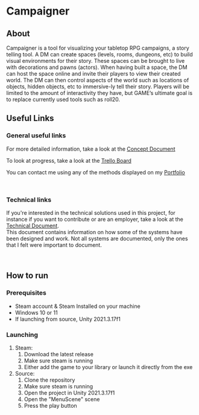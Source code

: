 # Campaigner

## About

Campaigner is a tool for visualizing your tabletop RPG campaigns, a story telling tool.
A DM can create spaces (levels, rooms, dungeons, etc) to build visual environments for their story. 
These spaces can be brought to live with decorations and pawns (actors). 
When having built a space, the DM can host the space online and invite their players to view their created world. 
The DM can then control aspects of the world such as locations of objects, hidden objects, etc to immersive-ly tell their story. 
Players will be limited to the amount of interactivity they have, but GAME’s ultimate goal is to replace currently used tools such as roll20.

## Useful Links
### General useful links

For more detailed information, take a look at the [Concept Document](Documentation/Campainger.docx)

To look at progress, take a look at the [Trello Board](https://trello.com/b/S6v92iFi/main)

You can contact me using any of the methods displayed on my [Portfolio](https://www.darr.dev)

<br>

### Technical links

If you're interested in the technical solutions used in this project, 
for instance if you want to contribute or are an employer, 
take a look at the [Technical Document](Documentation/TechnicalDocumentation.md).
<br>
This document contains information on how some of the systems have been designed and work. Not all systems are documented, only the ones that I felt were important to document.


<br>

## How to run

### Prerequisites

- Steam account & Steam Installed on your machine
- Windows 10 or 11
- If launching from source, Unity 2021.3.17f1

### Launching
1. Steam:
    1. Download the latest release
    2. Make sure steam is running 
    3. Either add the game to your library or launch it directly from the exe
2. Source:
   1. Clone the repository
   2. Make sure steam is running
   3. Open the project in Unity 2021.3.17f1
   4. Open the "MenuScene" scene
   5. Press the play button



